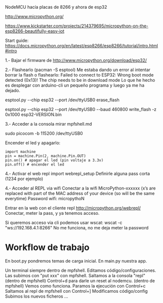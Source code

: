 NodeMCU hacía placas de 8266 y ahora de esp32

http://www.micropython.org/

https://www.kickstarter.com/projects/214379695/micropython-on-the-esp8266-beautifully-easy-iot

Start guide: https://docs.micropython.org/en/latest/esp8266/esp8266/tutorial/intro.html#intro

1.- Bajar el firmware de
http://www.micropython.org/download/esp32/

2.- Flashearlo (pacman -S esptool)
Me estaba dando un error al intentar borrar la flash o flashearlo: Failed to connect to ESP32: Wrong boot mode detected (0x13)! The chip needs to be in download mode
Lo que he hecho es desplegar con arduino-cli un pequeño programa y luego ya me ha dejado.

esptool.py --chip esp32 --port /dev/ttyUSB0 erase_flash

esptool.py --chip esp32 --port /dev/ttyUSB0 --baud 460800 write_flash -z 0x1000 esp32-VERSION.bin

3.- Acceder a la consola
mirar mpfshell.md

sudo picocom -b 115200 /dev/ttyUSB0

Encender el led y apagarlo:
```
import machine
pin = machine.Pin(2, machine.Pin.OUT)
pin.on() # apagar el led (pin voltaje a 3.3v)
pin.off() # encender el led
```


4.- Activar el web repl
import webrepl_setup
Definirle alguna pass corta (1234 por ejemplo)

4.- Acceder al REPL via wifi
Conectar a la wifi MicroPython-xxxxxx (x’s are replaced with part of the MAC address of your device (so will be the same everytime)
Password wifi: micropythoN

Entrar en la web con el cliente repl
http://micropython.org/webrepl/
Conectar, meter la pass, y ya tenemos acceso.

Si queremos acceso via cli podemos usar wscat:
wscat -c "ws://192.168.4.1:8266"
  No me funciona, no me deja meter la password



# Workflow de trabajo
En boot.py pondremos temas de carga inicial.
En main.py nuestra app.

Un terminal siempre dentro de mpfshell.
Editamos código/configuraciones.
Las subimos con "put xxx" con mpfshell.
Saltamos a la consola "repl" (dentro de mpfshell)
Control+d para darle un reset al nodemcu. (dentro de mpfshell)
Vemos como funciona.
Paramos la ejecución con Control+c
Saltamos al repl de mpfshell con Control+]
Modificamos código/config
Subimos los nuevos ficheros
...
